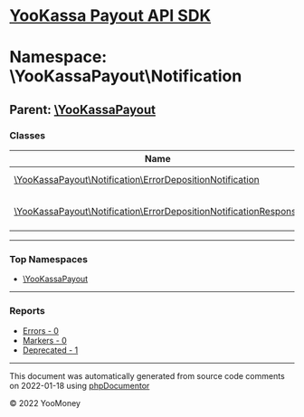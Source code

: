 # [YooKassa Payout API SDK](../home.md)

# Namespace: \YooKassaPayout\Notification
## Parent: [\YooKassaPayout](../namespaces/yookassapayout.md)
### Classes
| Name | Summary |
| ---- | ------- |
| [\YooKassaPayout\Notification\ErrorDepositionNotification](../classes/YooKassaPayout-Notification-ErrorDepositionNotification.md) | Класс для обработки входящих уведомлений |
| [\YooKassaPayout\Notification\ErrorDepositionNotificationResponse](../classes/YooKassaPayout-Notification-ErrorDepositionNotificationResponse.md) | Класс для создания ответа на errorDepositionNotification |

---

### Top Namespaces

* [\YooKassaPayout](../namespaces/yookassapayout.md)

---

### Reports
* [Errors - 0](../reports/errors.md)
* [Markers - 0](../reports/markers.md)
* [Deprecated - 1](../reports/deprecated.md)

---

This document was automatically generated from source code comments on 2022-01-18 using [phpDocumentor](http://www.phpdoc.org/)

&copy; 2022 YooMoney